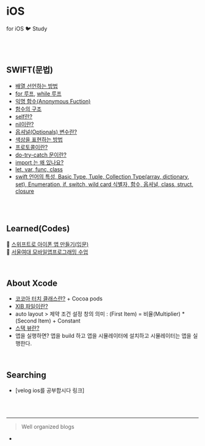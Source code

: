 # iOS
for iOS 🐦 Study

</br>
</br>

## SWIFT(문법)
* [배열 선언하는 방법](https://github.com/ERIN56/iOS-STUDY/blob/master/SWIFT/%EB%B0%B0%EC%97%B4.swift)   
* [for 루프](https://github.com/ERIN56/iOS-STUDY/blob/master/SWIFT/for%20roop.swift), [while 루프](https://github.com/ERIN56/iOS-STUDY/blob/master/SWIFT/while%20roop.md)   
* [익명 함수(Anonymous Fuction)](https://github.com/ERIN56/iOS-STUDY/blob/master/SWIFT/anonymouse%20function.md)
* [함수의 구조](https://github.com/ERIN56/iOS-STUDY/blob/master/SWIFT/%ED%95%A8%EC%88%98%EC%9D%98%20%EA%B5%AC%EC%A1%B0.md)
* [self란?](https://github.com/ERIN56/iOS-STUDY/blob/master/SWIFT/self.md)
* [nil이란?](https://github.com/ERIN56/iOS-STUDY/blob/master/SWIFT/nil.md)
* [옵셔널(Optionals) 변수란?](https://github.com/ERIN56/iOS-STUDY/blob/master/SWIFT/optional.md)
* [색상을 표현하는 방법](https://github.com/ERIN56/iOS-STUDY/blob/master/SWIFT/%EC%83%89%EC%83%81.md)
* [프로토콜이란?](https://github.com/ERIN56/iOS-STUDY/blob/master/SWIFT/%ED%94%84%EB%A1%9C%ED%86%A0%EC%BD%9C%EC%9D%B4%EB%9E%80%3F.md)
* [do-try-catch 문이란?](https://github.com/ERIN56/iOS-STUDY/blob/master/SWIFT/do-try-catch%EB%AC%B8%EC%9D%B4%EB%9E%80%3F.md)
* [import 는 왜 있나요?](https://github.com/ERIN56/iOS-STUDY/blob/master/SWIFT/import%EB%8A%94%20%EC%99%9C%EC%9E%88%EB%82%98%EC%9A%94%3F.md)
* [let, var, func, class](https://github.com/ERIN56/iOS-STUDY/blob/master/SWIFT/let%2C%20var%2C%20func%2C%20class.md)
* [swift 언어의 특성, Basic Type, Tuple, Collection Type(array, dictionary, set), Enumeration, if, switch, wild card 식별자, 함수, 옵셔널, class, struct, closure](https://github.com/ERIN56/iOS-STUDY/blob/master/SWIFT/swift%20%EC%96%B8%EC%96%B4%EC%9D%98%20%ED%8A%B9%EC%84%B1.md)
</br>
</br>

## Learned(Codes)
📖 [스위프트로 아이폰 앱 만들기(입문)](https://github.com/ERIN56/iOS-STUDY/blob/master/%EC%8A%A4%EC%9C%84%ED%94%84%ED%8A%B8%EB%A1%9C%20%EC%95%84%EC%9D%B4%ED%8F%B0%20%EC%95%B1%20%EB%A7%8C%EB%93%A4%EA%B8%B0/README.md) <br>
📖 [서울여대 모바일앱프로그래밍 수업](https://github.com/ERIN56/iOS-STUDY/blob/master/서울여대%20모바일앱프로그래밍%20수업/README.md)

</br>

## About Xcode
* [코코아 터치 클래스란?](https://github.com/ERIN56/iOS-STUDY/blob/master/Xcode/%EC%BD%94%EC%BD%94%EC%95%84%20%ED%84%B0%EC%B9%98%20%ED%81%B4%EB%9E%98%EC%8A%A4%EB%9E%80%3F.md) + Cocoa pods
* [XIB 파일이란?](https://github.com/ERIN56/iOS-STUDY/blob/master/Xcode/XIB.md)
* auto layout > 제약 조건 설정 창의 의미 : (First Item) = 비율(Multiplier) * (Second Item) + Constant
* [스택 뷰란?](https://github.com/ERIN56/iOS-STUDY/blob/master/Xcode/%EC%8A%A4%ED%83%9D%EB%B7%B0%EB%9E%80%3F.md)
* 앱을 실행하면? 앱을 build 하고 앱을 시뮬레이터에 설치하고 시뮬레이터는 앱을 실행한다.
</br>

## Searching
* [velog ios를 공부합시다 링크]

</br>
</br>

--- 

> Well organized blogs
*

